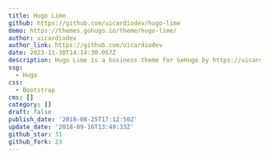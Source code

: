 ```yaml
---
title: Hugo Lime
github: https://github.com/uicardiodev/hugo-lime
demo: https://themes.gohugo.io/theme/hugo-lime/
author: uicardiodev
author_link: https://github.com/uicardiodev
date: 2023-11-30T14:14:30.057Z
description: Hugo Lime is a business theme for GoHugo by https://uicard.io
ssg:
  - Hugo
css:
  - Bootstrap
cms: []
category: []
draft: false
publish_date: '2018-08-25T17:12:50Z'
update_date: '2018-09-16T13:49:33Z'
github_star: 31
github_fork: 23
---
```

